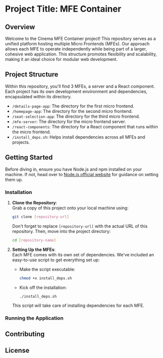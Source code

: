 
# Project Title: MFE Container

## Overview

Welcome to the Cinema MFE Container project! This repository serves as a unified platform hosting multiple Micro Frontends (MFEs). Our approach allows each MFE to operate independently while being part of a larger, cohesive web application. This structure promotes flexibility and scalability, making it an ideal choice for modular web development.

## Project Structure

Within this repository, you'll find 3 MFEs, a server and a React component. Each project has its own development environment and dependencies, encapsulated within its directory.

- `/details-page-app`: The directory for the first micro frontend.
- `/homepage-app`: The directory for the second micro frontend.
- `/seat-selection-app`: The directory for the third micro frontend.
- `/mfe-server`: The directory for the micro frontend server.
- `/react-components`: The directory for a React component that runs within the micro frontend.
- `/install_deps.sh`: Helps install dependencies across all MFEs and projects.

## Getting Started

Before diving in, ensure you have Node.js and npm installed on your machine. If not, head over to [Node.js official website](https://nodejs.org/) for guidance on setting them up.

### Installation

1. **Clone the Repository**:  
   Grab a copy of this project onto your local machine using:
   ```bash
   git clone [repository-url]
   ```
   Don't forget to replace `[repository-url]` with the actual URL of this repository. Then, move into the project directory:
   ```bash
   cd [repository-name]
   ```

2. **Setting Up the MFEs**:  
   Each MFE comes with its own set of dependencies. We've included an easy-to-use script to get everything set up:
   - Make the script executable:
     ```bash
     chmod +x install_deps.sh
     ```
   - Kick off the installation:
     ```bash
     ./install_deps.sh
     ```
   This script will take care of installing dependencies for each MFE.

### Running the Application


## Contributing


## License

